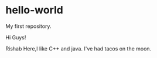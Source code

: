 # hello-world
My first repository.

Hi Guys!

Rishab Here,I like C++ and java.
I've had tacos on the moon.
